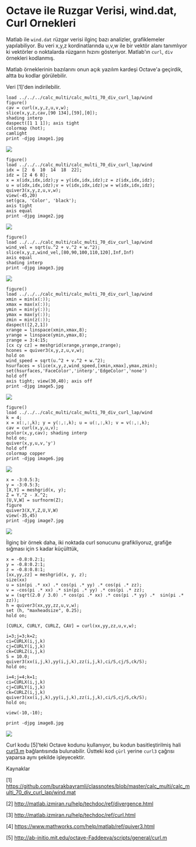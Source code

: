 # Octave ile Ruzgar Verisi, wind.dat, Curl Ornekleri

Matlab ile `wind.dat` rüzgar verisi ilginç bazı analizler,
grafiklemeler yapılabiliyor. Bu veri x,y,z kordinatlarında u,v,w ile
bir vektör alanı tanımlıyor ki vektörler o noktalarda rüzgarın hızını
gösteriyor. Matlab'ın `curl`, `div` örnekleri kodlanmış.

Matlab örneklerinin bazılarını onun açık yazılım kardeşi Octave'a
geçirdik, altta bu kodlar görülebilir.

Veri [1]'den indirilebilir. 


```
load ../../../calc_multi/calc_multi_70_div_curl_lap/wind
figure()
cav = curl(x,y,z,u,v,w);
slice(x,y,z,cav,[90 134],[59],[0]); 
shading interp
daspect([1 1 1]); axis tight
colormap (hot);
camlight
print -djpg image1.jpg
```

![](image1.jpg)

```
figure()
load ../../../calc_multi/calc_multi_70_div_curl_lap/wind
idx = [2  6  10  14  18  22];
idz = [2 4 6 8];
x = x(idx,idx,idz);y = y(idx,idx,idz);z = z(idx,idx,idz);
u = u(idx,idx,idz);v = v(idx,idx,idz);w = w(idx,idx,idz);
quiver3(x,y,z,u,v,w);
view(-45,20)
set(gca, 'Color', 'black');
axis tight
axis equal
print -djpg image2.jpg
```

![](image2.jpg)

```
figure()
load ../../../calc_multi/calc_multi_70_div_curl_lap/wind
wind_vel = sqrt(u.^2 + v.^2 + w.^2);
slice(x,y,z,wind_vel,[80,90,100,110,120],Inf,Inf)
axis equal
shading interp 
print -djpg image3.jpg
```

![](image3.jpg)


```
figure()
load ../../../calc_multi/calc_multi_70_div_curl_lap/wind
xmin = min(x(:));
xmax = max(x(:));
ymin = min(y(:));
ymax = max(y(:));
zmin = min(z(:));
daspect([2,2,1])
xrange = linspace(xmin,xmax,8);
yrange = linspace(ymin,ymax,8);
zrange = 3:4:15;
[cx cy cz] = meshgrid(xrange,yrange,zrange);
hcones = quiver3(x,y,z,u,v,w);
hold on
wind_speed = sqrt(u.^2 + v.^2 + w.^2);
hsurfaces = slice(x,y,z,wind_speed,[xmin,xmax],ymax,zmin);
set(hsurfaces,'FaceColor','interp','EdgeColor','none')
hold off
axis tight; view(30,40); axis off
print -djpg image5.jpg
```

![](image5.jpg)

```
figure()
load ../../../calc_multi/calc_multi_70_div_curl_lap/wind
k = 4;
x = x(:,:,k); y = y(:,:,k); u = u(:,:,k); v = v(:,:,k);
cav = curl(x,y,u,v);
pcolor(x,y,cav); shading interp
hold on;
quiver(x,y,u,v,'y')
hold off
colormap copper
print -djpg image6.jpg
```

![](image6.jpg)

```
x = -3:0.5:3;
y = -3:0.5:3;
[X,Y] = meshgrid(x, y);
Z = Y.^2 - X.^2;
[U,V,W] = surfnorm(Z);
figure
quiver3(X,Y,Z,U,V,W)
view(-35,45)
print -djpg image7.jpg
```

![](image7.jpg)


İlginç bir örnek daha, iki noktada curl sonucunu grafikliyoruz,
grafiğe sığması için `S` kadar küçülttük,

```
x = -0.8:0.2:1;
y = -0.8:0.2:1;
z = -0.8:0.8:1;
[xx,yy,zz] = meshgrid(x, y, z);
size(xx)
u = sin(pi .* xx) .* cos(pi .* yy) .* cos(pi .* zz);
v = -cos(pi .* xx) .* sin(pi .* yy) .* cos(pi .* zz);
w = (sqrt(2.0 / 3.0) .* cos(pi .* xx) .* cos(pi .* yy) .*  sin(pi .* zz));
h = quiver3(xx,yy,zz,u,v,w);
set (h, "maxheadsize", 0.25);
hold on;

[CURLX, CURLY, CURLZ, CAV] = curl(xx,yy,zz,u,v,w);

i=3;j=3;k=2;
ci=CURLX(i,j,k)
cj=CURLY(i,j,k)
ck=CURLZ(i,j,k)
S = 10.0;
quiver3(xx(i,j,k),yy(i,j,k),zz(i,j,k),ci/S,cj/S,ck/S); 
hold on;

i=4;j=4;k=1;
ci=CURLX(i,j,k)
cj=CURLY(i,j,k)
ck=CURLZ(i,j,k)
quiver3(xx(i,j,k),yy(i,j,k),zz(i,j,k),ci/S,cj/S,ck/S);
hold on;

view(-10,-10);

print -djpg image8.jpg
```

![](image8.jpg)

Curl kodu [5]'teki Octave kodunu kullanıyor, bu kodun basitleştirilmiş
hali [curl3.m](curl3.m) bağlantısında bulunabilir. Üstteki kod `çürl`
yerine `curl3` çağrısı yaparsa aynı şekilde işleyecektir.

Kaynaklar

[1] https://github.com/burakbayramli/classnotes/blob/master/calc_multi/calc_multi_70_div_curl_lap/wind.mat

[2] http://matlab.izmiran.ru/help/techdoc/ref/divergence.html

[3] http://matlab.izmiran.ru/help/techdoc/ref/curl.html

[4] https://www.mathworks.com/help/matlab/ref/quiver3.html

[5] http://ab-initio.mit.edu/octave-Faddeeva/scripts/general/curl.m

